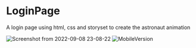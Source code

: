 # LoginPage
A login page using html, css and storyset to create the astronaut animation

![Screenshot from 2022-09-08 23-08-22](https://user-images.githubusercontent.com/80070216/189801986-3d8f47a7-e0e0-4842-8f61-92ea4e7f6746.png)
![MobileVersion](https://user-images.githubusercontent.com/80070216/189801998-bfdb0828-4fe1-42cb-b54e-bda70a84b5ca.png)
